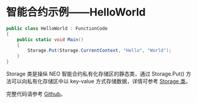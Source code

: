 # 智能合约示例——HelloWorld

```c#
public class HelloWorld : FunctionCode
{
    public static void Main()
    {
        Storage.Put(Storage.CurrentContext, "Hello", "World");
    }
}
```

Storage 类是操纵 NEO 智能合约私有化存储区的静态类，通过 Storage.Put() 方法可以向私有化存储区中以 key-value 方式存储数据，详情可参考 [Storage 类](../fw/dotnet/Neo/Storage.md)。

完整代码请参考 [Github](https://github.com/neo-project/examples)。 
